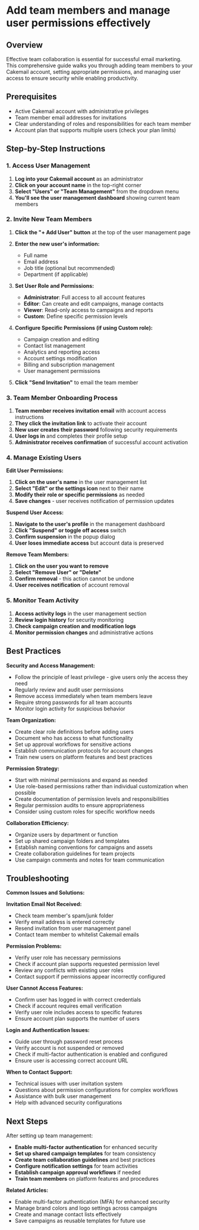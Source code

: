 # Add team members and manage user permissions effectively

## Overview

Effective team collaboration is essential for successful email marketing. This comprehensive guide walks you through adding team members to your Cakemail account, setting appropriate permissions, and managing user access to ensure security while enabling productivity.

## Prerequisites

- Active Cakemail account with administrative privileges
- Team member email addresses for invitations
- Clear understanding of roles and responsibilities for each team member
- Account plan that supports multiple users (check your plan limits)

## Step-by-Step Instructions

### 1. Access User Management

1. **Log into your Cakemail account** as an administrator
2. **Click on your account name** in the top-right corner
3. **Select "Users" or "Team Management"** from the dropdown menu
4. **You'll see the user management dashboard** showing current team members

### 2. Invite New Team Members

1. **Click the "+ Add User" button** at the top of the user management page
2. **Enter the new user's information:**
   - Full name
   - Email address
   - Job title (optional but recommended)
   - Department (if applicable)

3. **Set User Role and Permissions:**
   - **Administrator**: Full access to all account features
   - **Editor**: Can create and edit campaigns, manage contacts
   - **Viewer**: Read-only access to campaigns and reports
   - **Custom**: Define specific permission levels

4. **Configure Specific Permissions (if using Custom role):**
   - Campaign creation and editing
   - Contact list management
   - Analytics and reporting access
   - Account settings modification
   - Billing and subscription management
   - User management permissions

5. **Click "Send Invitation"** to email the team member

### 3. Team Member Onboarding Process

1. **Team member receives invitation email** with account access instructions
2. **They click the invitation link** to activate their account
3. **New user creates their password** following security requirements
4. **User logs in** and completes their profile setup
5. **Administrator receives confirmation** of successful account activation

### 4. Manage Existing Users

**Edit User Permissions:**
1. **Click on the user's name** in the user management list
2. **Select "Edit" or the settings icon** next to their name
3. **Modify their role or specific permissions** as needed
4. **Save changes** - user receives notification of permission updates

**Suspend User Access:**
1. **Navigate to the user's profile** in the management dashboard
2. **Click "Suspend" or toggle off access** switch
3. **Confirm suspension** in the popup dialog
4. **User loses immediate access** but account data is preserved

**Remove Team Members:**
1. **Click on the user you want to remove**
2. **Select "Remove User" or "Delete"**
3. **Confirm removal** - this action cannot be undone
4. **User receives notification** of account removal

### 5. Monitor Team Activity

1. **Access activity logs** in the user management section
2. **Review login history** for security monitoring
3. **Check campaign creation and modification logs**
4. **Monitor permission changes** and administrative actions

## Best Practices

**Security and Access Management:**
- Follow the principle of least privilege - give users only the access they need
- Regularly review and audit user permissions
- Remove access immediately when team members leave
- Require strong passwords for all team accounts
- Monitor login activity for suspicious behavior

**Team Organization:**
- Create clear role definitions before adding users
- Document who has access to what functionality
- Set up approval workflows for sensitive actions
- Establish communication protocols for account changes
- Train new users on platform features and best practices

**Permission Strategy:**
- Start with minimal permissions and expand as needed
- Use role-based permissions rather than individual customization when possible
- Create documentation of permission levels and responsibilities
- Regular permission audits to ensure appropriateness
- Consider using custom roles for specific workflow needs

**Collaboration Efficiency:**
- Organize users by department or function
- Set up shared campaign folders and templates
- Establish naming conventions for campaigns and assets
- Create collaboration guidelines for team projects
- Use campaign comments and notes for team communication

## Troubleshooting

**Common Issues and Solutions:**

**Invitation Email Not Received:**
- Check team member's spam/junk folder
- Verify email address is entered correctly
- Resend invitation from user management panel
- Contact team member to whitelist Cakemail emails

**Permission Problems:**
- Verify user role has necessary permissions
- Check if account plan supports requested permission level
- Review any conflicts with existing user roles
- Contact support if permissions appear incorrectly configured

**User Cannot Access Features:**
- Confirm user has logged in with correct credentials
- Check if account requires email verification
- Verify user role includes access to specific features
- Ensure account plan supports the number of users

**Login and Authentication Issues:**
- Guide user through password reset process
- Verify account is not suspended or removed
- Check if multi-factor authentication is enabled and configured
- Ensure user is accessing correct account URL

**When to Contact Support:**
- Technical issues with user invitation system
- Questions about permission configurations for complex workflows
- Assistance with bulk user management
- Help with advanced security configurations

## Next Steps

After setting up team management:

- **Enable multi-factor authentication** for enhanced security
- **Set up shared campaign templates** for team consistency
- **Create team collaboration guidelines** and best practices
- **Configure notification settings** for team activities
- **Establish campaign approval workflows** if needed
- **Train team members** on platform features and procedures

**Related Articles:**
- Enable multi-factor authentication (MFA) for enhanced security
- Manage brand colors and logo settings across campaigns
- Create and manage contact lists effectively
- Save campaigns as reusable templates for future use